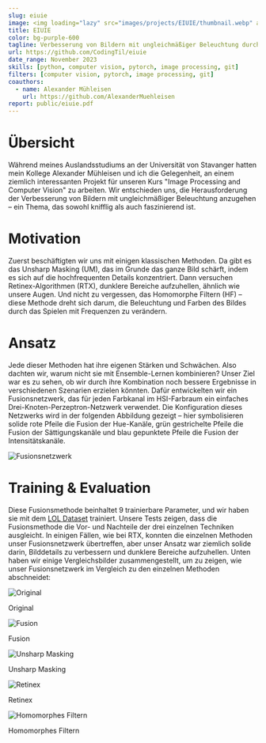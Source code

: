 ```yaml
---
slug: eiuie
image: <img loading="lazy" src="images/projects/EIUIE/thumbnail.webp" alt="Verbesserung von Bildern mit ungleichmäßiger Beleuchtung durch Ensemble-Lernen"/>
title: EIUIE
color: bg-purple-600
tagline: Verbesserung von Bildern mit ungleichmäßiger Beleuchtung durch Ensemble-Lernen
url: https://github.com/CodingTil/eiuie
date_range: November 2023
skills: [python, computer vision, pytorch, image processing, git]
filters: [computer vision, pytorch, image processing, git]
coauthors:
  - name: Alexander Mühleisen
    url: https://github.com/AlexanderMuehleisen
report: public/eiuie.pdf
---
```

# Übersicht
Während meines Auslandsstudiums an der Universität von Stavanger hatten mein Kollege Alexander Mühleisen und ich die Gelegenheit, an einem ziemlich interessanten Projekt für unseren Kurs "Image Processing and Computer Vision" zu arbeiten. Wir entschieden uns, die Herausforderung der Verbesserung von Bildern mit ungleichmäßiger Beleuchtung anzugehen – ein Thema, das sowohl knifflig als auch faszinierend ist.

# Motivation
Zuerst beschäftigten wir uns mit einigen klassischen Methoden. Da gibt es das Unsharp Masking (UM), das im Grunde das ganze Bild schärft, indem es sich auf die hochfrequenten Details konzentriert. Dann versuchen Retinex-Algorithmen (RTX), dunklere Bereiche aufzuhellen, ähnlich wie unsere Augen. Und nicht zu vergessen, das Homomorphe Filtern (HF) – diese Methode dreht sich darum, die Beleuchtung und Farben des Bildes durch das Spielen mit Frequenzen zu verändern.

# Ansatz
Jede dieser Methoden hat ihre eigenen Stärken und Schwächen. Also dachten wir, warum nicht sie mit Ensemble-Lernen kombinieren? Unser Ziel war es zu sehen, ob wir durch ihre Kombination noch bessere Ergebnisse in verschiedenen Szenarien erzielen könnten. Dafür entwickelten wir ein Fusionsnetzwerk, das für jeden Farbkanal im HSI-Farbraum ein einfaches Drei-Knoten-Perzeptron-Netzwerk verwendet. Die Konfiguration dieses Netzwerks wird in der folgenden Abbildung gezeigt – hier symbolisieren solide rote Pfeile die Fusion der Hue-Kanäle, grün gestrichelte Pfeile die Fusion der Sättigungskanäle und blau gepunktete Pfeile die Fusion der Intensitätskanäle.

<img loading="lazy" src="images/projects/EIUIE/pipeline.webp" alt="Fusionsnetzwerk"/>

# Training & Evaluation
Diese Fusionsmethode beinhaltet 9 trainierbare Parameter, und wir haben sie mit dem <a href="https://www.kaggle.com/datasets/soumikrakshit/lol-dataset">LOL Dataset</a> trainiert. Unsere Tests zeigen, dass die Fusionsmethode die Vor- und Nachteile der drei einzelnen Techniken ausgleicht. In einigen Fällen, wie bei RTX, konnten die einzelnen Methoden unser Fusionsnetzwerk übertreffen, aber unser Ansatz war ziemlich solide darin, Bilddetails zu verbessern und dunklere Bereiche aufzuhellen. Unten haben wir einige Vergleichsbilder zusammengestellt, um zu zeigen, wie unser Fusionsnetzwerk im Vergleich zu den einzelnen Methoden abschneidet:

<div class="container mx-auto p-4">
	<div class="grid grid-cols-1 sm:grid-cols-2 lg:grid-cols-5 gap-4">
		<div class="text-center">
			<img loading="lazy" src="images/projects/EIUIE/original.webp" alt="Original" class="mx-auto">
			<p class="text-center text-lg font-semibold">Original</p>
		</div>
		<div class="text-center">
			<img loading="lazy" src="images/projects/EIUIE/fusion.webp" alt="Fusion" class="mx-auto">
			<p class="text-center text-lg font-semibold">Fusion</p>
		</div>
		<div class="text-center">
			<img loading="lazy" src="images/projects/EIUIE/um.webp" alt="Unsharp Masking" class="mx-auto">
			<p class="text-center text-lg font-semibold">Unsharp Masking</p>
		</div>
		<div class="text-center">
			<img loading="lazy" src="images/projects/EIUIE/rtx.webp" alt="Retinex" class="mx-auto">
			<p class="text-center text-lg font-semibold">Retinex</p>
		</div>
		<div class="text-center">
			<img loading="lazy" src="images/projects/EIUIE/hf.webp" alt="Homomorphes Filtern" class="mx-auto">
			<p class="text-center text-lg font-semibold">Homomorphes Filtern</p>
		</div>
	</div>
</div>